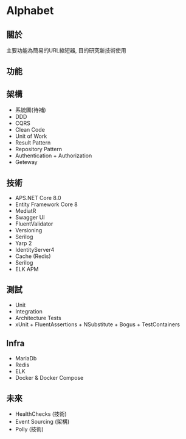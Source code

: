 # Alphabet

## 關於
主要功能為簡易的URL縮短器, 目的研究新技術使用

## 功能

## 架構
- 系統圖(待補)
- DDD
- CQRS
- Clean Code
- Unit of Work
- Result Pattern
- Repository Pattern
- Authentication + Authorization 
- Geteway

## 技術
- APS.NET Core 8.0
- Entity Framework Core 8
- MediatR
- Swagger UI
- FluentValidator
- Versioning
- Serilog
- Yarp 2
- IdentityServer4
- Cache (Redis)
- Serilog
- ELK APM

## 測試
- Unit
- Integration
- Architecture Tests
- xUnit + FluentAssertions + NSubstitute + Bogus + TestContainers

## Infra
- MariaDb
- Redis
- ELK
- Docker & Docker Compose

## 未來
- HealthChecks (技術)
- Event Sourcing (架構)
- Polly (技術)

